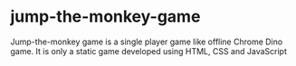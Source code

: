 # jump-the-monkey-game
Jump-the-monkey game is a single player game like offline Chrome Dino game. It is only a static game developed using HTML, CSS and JavaScript
